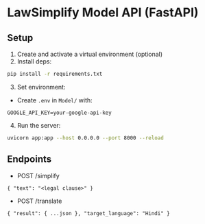 # LawSimplify Model API (FastAPI)

## Setup

1. Create and activate a virtual environment (optional)
2. Install deps:

```bash
pip install -r requirements.txt
```

3. Set environment:

- Create `.env` in `Model/` with:
```
GOOGLE_API_KEY=your-google-api-key
```

4. Run the server:

```bash
uvicorn app:app --host 0.0.0.0 --port 8000 --reload
```

## Endpoints

- POST /simplify
```
{ "text": "<legal clause>" }
```
- POST /translate
```
{ "result": { ...json }, "target_language": "Hindi" }
```